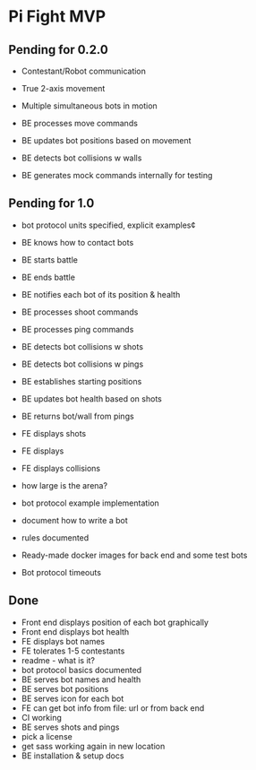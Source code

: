 # Pi Fight MVP

## Pending for 0.2.0

- Contestant/Robot communication
- True 2-axis movement
- Multiple simultaneous bots in motion

- BE processes move commands
- BE updates bot positions based on movement
- BE detects bot collisions w walls
- BE generates mock commands internally for testing

## Pending for 1.0

- bot protocol units specified, explicit examples¢
- BE knows how to contact bots
- BE starts battle
- BE ends battle
- BE notifies each bot of its position & health
- BE processes shoot commands
- BE processes ping commands
- BE detects bot collisions w shots
- BE detects bot collisions w pings
- BE establishes starting positions

- BE updates bot health based on shots
- BE returns bot/wall from pings

- FE displays shots
- FE displays
- FE displays collisions

- how large is the arena?
- bot protocol example implementation
- document how to write a bot
- rules documented
- Ready-made docker images for back end and some test bots

- Bot protocol timeouts

## Done
- Front end displays position of each bot graphically
- Front end displays bot health
- FE displays bot names
- FE tolerates 1-5 contestants
- readme - what is it?
- bot protocol basics documented
- BE serves bot names and health
- BE serves bot positions
- BE serves icon for each bot
- FE can get bot info from file: url or from back end
- CI working
- BE serves shots and pings
- pick a license
- get sass working again in new location
- BE installation & setup docs
